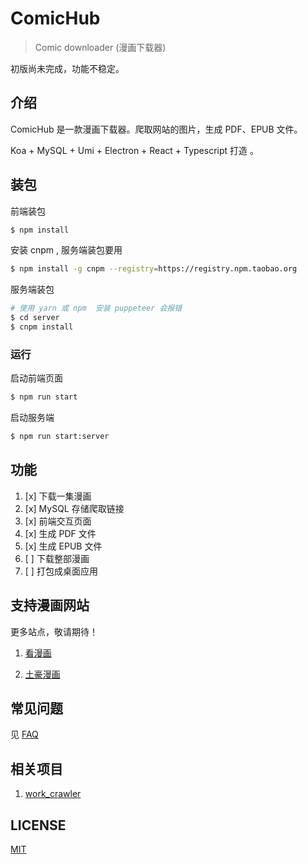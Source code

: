 # ComicHub

> Comic downloader (漫画下载器)

初版尚未完成，功能不稳定。

## 介绍

ComicHub 是一款漫画下载器。爬取网站的图片，生成 PDF、EPUB 文件。

Koa + MySQL + Umi + Electron + React + Typescript 打造 。

## 装包

前端装包

```bash
$ npm install
```

安装 cnpm , 服务端装包要用

```bash
$ npm install -g cnpm --registry=https://registry.npm.taobao.org
```

服务端装包

```bash
# 使用 yarn 或 npm  安装 puppeteer 会报错
$ cd server
$ cnpm install
```

### 运行

启动前端页面

```bash
$ npm run start
```

启动服务端

```bash
$ npm run start:server
```

## 功能

1. [x] 下载一集漫画
1. [x] MySQL 存储爬取链接
1. [x] 前端交互页面
1. [x] 生成 PDF 文件
1. [x] 生成 EPUB 文件
1. [ ] 下载整部漫画
1. [ ] 打包成桌面应用

## 支持漫画网站

更多站点，敬请期待！

1. [看漫画](https://www.manhuagui.com)

1. [土豪漫画](https://www.tohomh123.com)

## 常见问题

见 [FAQ](./docs/faq.md)

## 相关项目

1. [work_crawler](https://github.com/kanasimi/work_crawler)

## LICENSE

[MIT](LICENSE)
